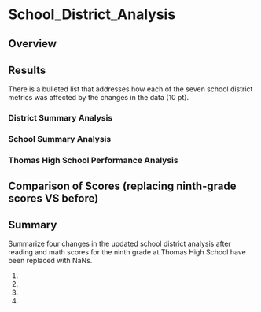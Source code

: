 # School_District_Analysis
## Overview

## Results
There is a bulleted list that addresses how each of the seven school district metrics was affected by the changes in the data (10 pt).

### District Summary Analysis

### School Summary Analysis

### Thomas High School Performance Analysis

## Comparison of Scores (replacing ninth-grade scores VS before)

## Summary
Summarize four changes in the updated school district analysis after reading and math scores for the ninth grade at Thomas High School have been replaced with NaNs.

1.
2.
3.
4.

